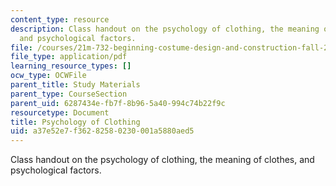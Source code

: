 ```yaml
---
content_type: resource
description: Class handout on the psychology of clothing, the meaning of clothes,
  and psychological factors.
file: /courses/21m-732-beginning-costume-design-and-construction-fall-2008/a37e52e7f36282580230001a5880aed5_notes.pdf
file_type: application/pdf
learning_resource_types: []
ocw_type: OCWFile
parent_title: Study Materials
parent_type: CourseSection
parent_uid: 6287434e-fb7f-8b96-5a40-994c74b22f9c
resourcetype: Document
title: Psychology of Clothing
uid: a37e52e7-f362-8258-0230-001a5880aed5
---
```

Class handout on the psychology of clothing, the meaning of clothes, and psychological factors.

